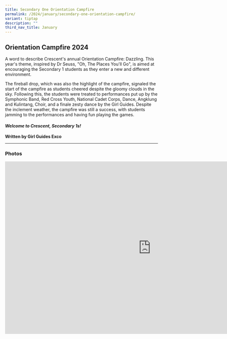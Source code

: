 ```yaml
---
title: Secondary One Orientation Campfire
permalink: /2024/january/secondary-one-orientation-campfire/
variant: tiptap
description: ""
third_nav_title: January
---
```

<h2>Orientation Campfire 2024</h2>
<p>A word to describe Crescent's annual Orientation Campfire: Dazzling. This
year's theme, inspired by Dr Seuss, "Oh, The Places You'll Go", is aimed
at encouraging the Secondary 1 students as they enter a new and different
environment.</p>
<p>The fireball drop, which was also the highlight of the campfire, signaled
the start of the campfire as students cheered despite the gloomy clouds
in the sky. Following this, the students were treated to performances put
up by the Symphonic Band, Red Cross Youth, National Cadet Corps, Dance,
Angklung and Kulintang, Choir, and a finale zesty dance by the Girl Guides.
Despite the inclement weather, the campfire was still a success, with students
jamming to the performances and having fun playing the games.</p>
<h4><em>Welcome to Crescent, Secondary 1s!</em></h4>
<p><strong>Written by Girl Guides Exco</strong>
</p>
<p></p>
<p></p>
<p></p>
<hr>
<h3>Photos</h3>
<div class="iframe-wrapper">
<iframe height="569" width="960" allowfullscreen="true" frameborder="0" src="https://docs.google.com/presentation/d/e/2PACX-1vRm7h5a2cIzlp_eQLQRceTXi2QunJZYzd6lasbxWcEGJ2LGFLhYpEYlc32YNZhH6sJuAgLRXi8Ddh9w/embed?start=true&amp;loop=true&amp;delayms=3000"></iframe>
</div>
<p></p>